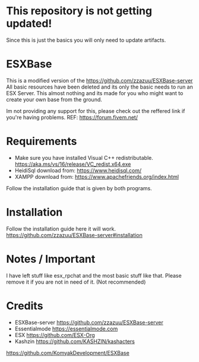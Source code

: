 # This repository is not getting updated!
Since this is just the basics you will only need to update artifacts.

# ESXBase
This is a modified version of the https://github.com/zzazuu/ESXBase-server
All basic resources have been deleted and its only the basic needs to run an ESX Server.
This almost nothing and its made for you who might want to create your own base from the ground.

Im not providing any support for this, please check out the reffered link if you're having problems. REF: https://forum.fivem.net/

# Requirements
- Make sure you have installed Visual C++ redistributable. https://aka.ms/vs/16/release/VC_redist.x64.exe
- HeidiSql download from: https://www.heidisql.com/
- XAMPP download from: https://www.apachefriends.org/index.html

Follow the installation guide that is given by both programs.

# Installation
Follow the installation guide here it will work. https://github.com/zzazuu/ESXBase-server#installation

# Notes / Important
I have left stuff like esx_rpchat and the most basic stuff like that.
Please remove it if you are not in need of it. (Not recommended)

# Credits

- ESXBase-server https://github.com/zzazuu/ESXBase-server
- Essentialmode https://essentialmode.com
- ESX https://github.com/ESX-Org
- Kashzin https://github.com/KASHZIN/kashacters 

https://github.com/KomyakDevelopment/ESXBase
